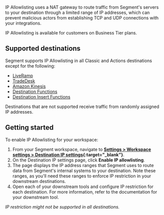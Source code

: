 IP Allowlisting uses a NAT gateway to route traffic from Segment's servers to your destination through a limited range of IP addresses, which can prevent malicious actors from establishing TCP and UDP connections with your integrations.

IP Allowlisting is available for customers on Business Tier plans. 

## Supported destinations
Segment supports IP Allowlisting in all Classic and Actions destinations except for the following:
- [LiveRamp](/docs/connections/destinations/catalog/actions-liveramp-audiences/)
- [TradeDesk](/docs/connections/destinations/catalog/actions-the-trade-desk-crm/)
- [Amazon Kinesis](/docs/connections/destinations/catalog/amazon-kinesis/)
- [Destination Functions](/docs/connections/functions/destination-functions/)
- [Destination Insert Functions](/docs/connections/functions/insert-functions/)

Destinations that are not supported receive traffic from randomly assigned IP addresses. 

## Getting started
To enable IP Allowlisting for your workspace:
1. From your Segment workspace, navigate to **[Settings > Workspace settings > Destination IP settings](https://app.segment.com/goto-my-workspace/settings/destination-ip-settings){:target="_blank”}**. 
2. On the Destination IP settings page, click **Enable IP allowlisting**. 
3. The page displays the IP address ranges that Segment uses to route data from Segment's internal systems to your destination. Note these ranges, as you'll need these ranges to enforce IP restriction in your downstream destinations. 
4. Open each of your downstream tools and configure IP restriction for each destination. For more information, refer to the documentation for your downstream tool. 

*IP restriction might not be supported in all destinations.*